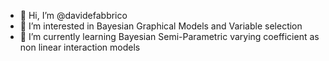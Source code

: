 - 👋  Hi, I’m @davidefabbrico
- 👀  I’m interested in Bayesian Graphical Models and Variable selection
- 🌱  I’m currently learning Bayesian Semi-Parametric varying coefficient as non linear interaction models

